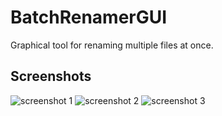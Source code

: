 # BatchRenamerGUI
Graphical tool for renaming multiple files at once.

## Screenshots
![screenshot 1](https://i.imgur.com/TiupsAg.png)
![screenshot 2](https://i.imgur.com/xa5fF2g.png)
![screenshot 3](https://i.imgur.com/DYG9F4E.png)
